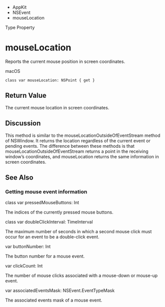 

- AppKit
- NSEvent
-  mouseLocation 

Type Property

# mouseLocation

Reports the current mouse position in screen coordinates.

macOS

``` source
class var mouseLocation: NSPoint { get }
```

## Return Value

The current mouse location in screen coordinates.

## Discussion

This method is similar to the mouseLocationOutsideOfEventStream method of NSWindow. It returns the location regardless of the current event or pending events. The difference between these methods is that mouseLocationOutsideOfEventStream returns a point in the receiving window’s coordinates, and mouseLocation returns the same information in screen coordinates.

## See Also

### Getting mouse event information

class var pressedMouseButtons: Int

The indices of the currently pressed mouse buttons.

class var doubleClickInterval: TimeInterval

The maximum number of seconds in which a second mouse click must occur for an event to be a double-click event.

var buttonNumber: Int

The button number for a mouse event.

var clickCount: Int

The number of mouse clicks associated with a mouse-down or mouse-up event.

var associatedEventsMask: NSEvent.EventTypeMask

The associated events mask of a mouse event.

